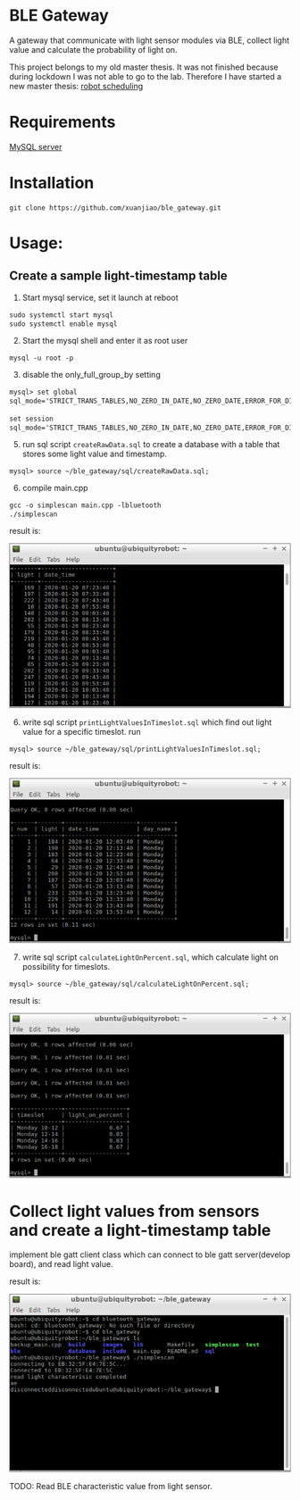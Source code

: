 # BLE Gateway

A gateway that communicate with light sensor modules via BLE, collect light value and calculate the probability of light on.

This project belongs to my old master thesis. It was not finished because during lockdown I was not able to go to the lab. Therefore I have started a new master thesis: [robot scheduling](https://github.com/xuanjiao/Robots_task_scheduling)

# Requirements

[MySQL server](https://dev.mysql.com/downloads/mysql/)

# Installation 
```
git clone https://github.com/xuanjiao/ble_gateway.git
```
#   Usage:

## Create a sample light-timestamp table
1. Start mysql service, set it launch at reboot
```
sudo systemctl start mysql
sudo systemctl enable mysql
```
2. Start the mysql shell and enter it as root user
```
mysql -u root -p
```

3. disable the only_full_group_by setting
```
mysql> set global sql_mode='STRICT_TRANS_TABLES,NO_ZERO_IN_DATE,NO_ZERO_DATE,ERROR_FOR_DIVISION_BY_ZERO,NO_AUTO_CREATE_USER,NO_ENGINE_SUBSTITUTION';

set session sql_mode='STRICT_TRANS_TABLES,NO_ZERO_IN_DATE,NO_ZERO_DATE,ERROR_FOR_DIVISION_BY_ZERO,NO_AUTO_CREATE_USER,NO_ENGINE_SUBSTITUTION';

```
5. run sql script `createRawData.sql` to create a database with a table that stores some light value and timestamp. 

```
mysql> source ~/ble_gateway/sql/createRawData.sql;
```

6. compile main.cpp

```
gcc -o simplescan main.cpp -lbluetooth
./simplescan
```

result is:

![light_list](./images/screenshot_light_list.png)

6. write sql script `printLightValuesInTimeslot.sql` which find out light value for a specific timeslot. run

```
mysql> source ~/ble_gateway/sql/printLightValuesInTimeslot.sql;
```
result is:

![print_light_value](./images/screenshot_print_light_value_in_timeslot.png)

7. write sql script `calculateLightOnPercent.sql`, which calculate light on possibility for timeslots.

```
mysql> source ~/ble_gateway/sql/calculateLightOnPercent.sql;
```
result is:

![light_on_percentage](./images/screenshot_calculateLightOnPercent.png)


# Collect light values from sensors and create a light-timestamp table

implement ble gatt client class which can connect to ble gatt server(develop board), and read light value.

result is:

![read_light_value](./images/screenshot_read_light_value.png)
 
 TODO: Read BLE characteristic value from light sensor.

